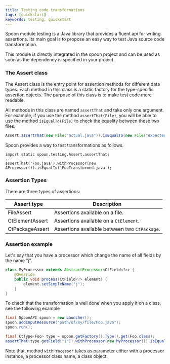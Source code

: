 ```yaml
---
title: Testing code transformations
tags: [quickstart]
keywords: testing, quickstart
---
```



Spoon module testing is a Java library that provides a fluent api for writing assertions. 
Its main goal is to propose an easy way to test Java source code transformation.

This module is directly integrated in the spoon project and can be used as soon as the
dependency is specified in your project.

### The Assert class

The Assert class is the entry point for assertion methods for different data types.
Each method in this class is a static factory for the type-specific assertion objects. 
The purpose of this class is to make test code more readable.

All methods in this class are named `assertThat` and take only one argument. For example, 
if you use the method `assertThat(File)`, you will be able to use the method 
`isEqualTo(File)` to check the equality between these two files.

```java
Assert.assertThat(new File("actual.java")).isEqualTo(new File("expected.java"));
```

Spoon provides a way to test transformations as follows.

```
import static spoon.testing.Assert.assertThat;
...
assertThat('Foo.java').withProcessor(new AProcessor()).isEqualTo('FooTransformed.java');
```

### Assertion Types

There are three types of assertions:

Assert type | Description
-------------|------------
FileAssert | Assertions available on a file.
CtElementAssert | Assertions available on a `CtElement`.
CtPackageAssert | Assertions available between two `CtPackage`.

### Assertion example

Let's say that you have a processor which change the name of all fields by the name "j".

```java
class MyProcessor extends AbstractProcessor<CtField<?>> {
	@Override
	public void process(CtField<?> element) {
		element.setSimpleName("j");
	}
}
```

To check that the transformation is well done when you apply it on a class, see the following example

```java
final SpoonAPI spoon = new Launcher();
spoon.addInputResource("path/of/my/file/Foo.java");
spoon.run();

final CtType<Foo> type = spoon.getFactory().Type().get(Foo.class);
assertThat(type.getField("i")).withProcessor(new MyProcessor()).isEqualTo("public int j;");
```

Note that, method `withProcessor` takes as parameter either with a processor  instance, a processor class name, a class object.

